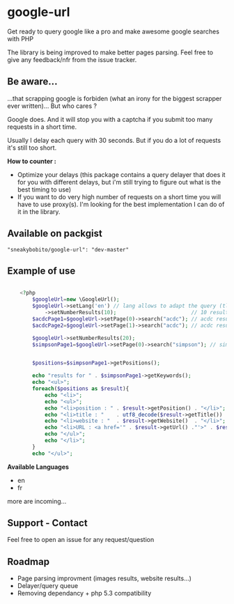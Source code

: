 google-url
==========

Get ready to query google like a pro and make awesome google searches with PHP

The library is being improved to make better pages parsing. Feel free to give any feedback/nfr from the issue tracker.


Be aware...
------------

...that scrapping google is forbiden (what an irony for the biggest scrapper ever written)... But who cares ? 

Google does. And it will stop you with a captcha if you submit too many requests in a short time.

Usually I delay each query with 30 seconds. But if you do a lot of requests it's still too short.

**How to counter :**

* Optimize your delays (this package contains a query delayer that does it for you with different delays, but i'm still trying to figure out what is the best timing to use)
* If you want to do very high number of requests on a short time you will have to use proxy(s). I'm looking for the best implementation I can do of it in the library.


Available on packgist
---------------------

``"sneakybobito/google-url": "dev-master"``

Example of use
--------------

```php

    <?php
        $googleUrl=new \GoogleUrl();
        $googleUrl->setLang('en') // lang allows to adapt the query (tld, and google local params)
            ->setNumberResults(10);                        // 10 results per page
        $acdcPage1=$googleUrl->setPage(0)->search("acdc"); // acdc results page 1 (results 1-10)
        $acdcPage2=$googleUrl->setPage(1)->search("acdc"); // acdc results page 2 (results 11-20)

        $googleUrl->setNumberResults(20);
        $simpsonPage1=$googleUrl->setPage(0)->search("simpson"); // simpsons results page 1 (results 1-20)


        $positions=$simpsonPage1->getPositions();

        echo "results for " . $simpsonPage1->getKeywords();
        echo "<ul>";
        foreach($positions as $result){
            echo "<li>";
            echo "<ul>";
            echo "<li>position : " . $result->getPosition() . "</li>";
            echo "<li>title : "    . utf8_decode($result->getTitle())    . "</li>";
            echo "<li>website : "  . $result->getWebsite()  . "</li>";
            echo "<li>URL : <a href='" . $result->getUrl() ."'>" . $result->getUrl() . "</a></li>";
            echo "</ul>";
            echo "</li>";
        }
        echo "</ul>";
```


**Available Languages**
* en
* fr

more are incoming...

Support - Contact
-----------------

Feel free to open an issue for any request/question

Roadmap
-------

* Page parsing improvment (images results, website results...)
* Delayer/query queue
* Removing dependancy + php 5.3 compatibility
